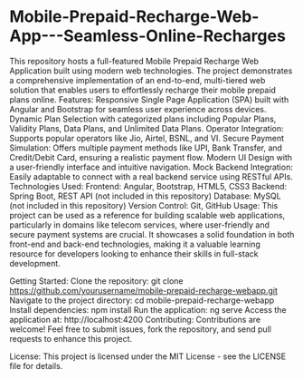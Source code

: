 # Mobile-Prepaid-Recharge-Web-App---Seamless-Online-Recharges
This repository hosts a full-featured Mobile Prepaid Recharge Web Application built using modern web technologies. The project demonstrates a comprehensive implementation of an end-to-end, multi-tiered web solution that enables users to effortlessly recharge their mobile prepaid plans online.
Features:
Responsive Single Page Application (SPA) built with Angular and Bootstrap for seamless user experience across devices.
Dynamic Plan Selection with categorized plans including Popular Plans, Validity Plans, Data Plans, and Unlimited Data Plans.
Operator Integration: Supports popular operators like Jio, Airtel, BSNL, and VI.
Secure Payment Simulation: Offers multiple payment methods like UPI, Bank Transfer, and Credit/Debit Card, ensuring a realistic payment flow.
Modern UI Design with a user-friendly interface and intuitive navigation.
Mock Backend Integration: Easily adaptable to connect with a real backend service using RESTful APIs.
Technologies Used:
Frontend: Angular, Bootstrap, HTML5, CSS3
Backend: Spring Boot, REST API (not included in this repository)
Database: MySQL (not included in this repository)
Version Control: Git, GitHub
Usage:
This project can be used as a reference for building scalable web applications, particularly in domains like telecom services, where user-friendly and secure payment systems are crucial. It showcases a solid foundation in both front-end and back-end technologies, making it a valuable learning resource for developers looking to enhance their skills in full-stack development.

Getting Started:
Clone the repository: git clone https://github.com/yourusername/mobile-prepaid-recharge-webapp.git
Navigate to the project directory: cd mobile-prepaid-recharge-webapp
Install dependencies: npm install
Run the application: ng serve
Access the application at: http://localhost:4200
Contributing:
Contributions are welcome! Feel free to submit issues, fork the repository, and send pull requests to enhance this project.

License:
This project is licensed under the MIT License - see the LICENSE file for details.
